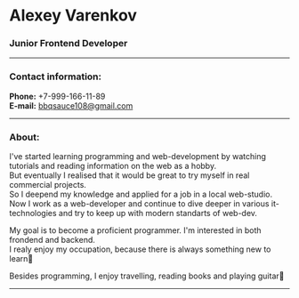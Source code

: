 # Alexey Varenkov
### Junior Frontend Developer 
*****
### Contact information:
**Phone:** +7-999-166-11-89  
**E-mail:** bbqsauce108@gmail.com
*****
### About:
I've started learning programming and web-development by watching tutorials and reading information on the web as a hobby.  
But eventually I realised that it would be great to try myself in real commercial projects.  
So I deepend my knowledge and applied for a job in a local web-studio.  
Now I work as a web-developer and continue to dive deeper in various it-technologies and try to keep up with modern standarts of web-dev.

My goal is to become a proficient programmer. I'm interested in both frondend and backend.  
I realy enjoy my occupation, because there is always something new to learn:slightly_smiling_face:

Besides programming, I enjoy travelling, reading books and playing guitar:guitar:
*****